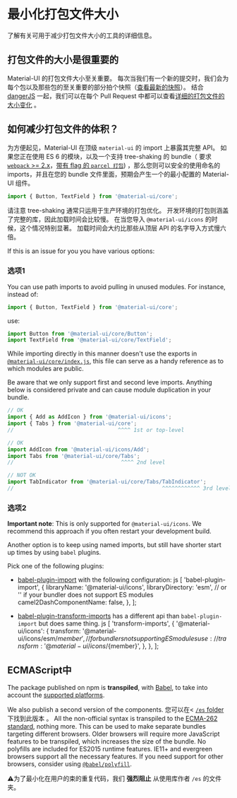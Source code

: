 # 最小化打包文件大小

<p class="description">了解有关可用于减少打包文件大小的工具的详细信息。</p>

## 打包文件的大小是很重要的

Material-UI 的打包文件大小至关重要。 每次当我们有一个新的提交时，我们会为每个包以及那些包的至关重要的部分拍个快照（[查看最新的快照](/size-snapshot)）。 结合 [dangerJS](https://danger.systems/js/) 一起，我们可以在每个 Pull Request 中都可以查看[详细的打包文件的大小变化](https://github.com/mui-org/material-ui/pull/14638#issuecomment-466658459) 。

## 如何减少打包文件的体积？

为方便起见，Material-UI 在顶级 `material-ui` 的 import 上暴露其完整 API。 如果您正在使用 ES 6 的模块，以及一个支持 tree-shaking 的 bundle（ 要求 [`webpack` >= 2.x](https://webpack.js.org/guides/tree-shaking/)，[带有 flag 的 `parcel 打包`](https://en.parceljs.org/cli.html#enable-experimental-scope-hoisting/tree-shaking-support)) ，那么您则可以安全的使用命名的 imports，并且在您的 bundle 文件里面，预期会产生一个的最小配置的 Material-UI 组件。

```js
import { Button, TextField } from '@material-ui/core';
```

请注意 tree-shaking 通常只运用于生产环境的打包优化。 开发环境的打包则涵盖了完整的库，因此加载时间会比较慢。 在当您导入 `@material-ui/icons` 的时候，这个情况特别显著。 加载时间会大约比那些从顶层 API 的名字导入方式慢六倍。

If this is an issue for you you have various options:

### 选项1

You can use path imports to avoid pulling in unused modules. For instance, instead of:

```js
import { Button, TextField } from '@material-ui/core';
```

use:

```js
import Button from '@material-ui/core/Button';
import TextField from '@material-ui/core/TextField';
```

While importing directly in this manner doesn't use the exports in [`@material-ui/core/index.js`](https://github.com/mui-org/material-ui/blob/master/packages/material-ui/src/index.js), this file can serve as a handy reference as to which modules are public.

Be aware that we only support first and second leve imports. Anything below is considered private and can cause module duplication in your bundle.

```js
// OK
import { Add as AddIcon } from '@material-ui/icons';
import { Tabs } from '@material-ui/core';
//                                 ^^^^ 1st or top-level

// OK
import AddIcon from '@material-ui/icons/Add';
import Tabs from '@material-ui/core/Tabs';
//                                  ^^^^ 2nd level

// NOT OK
import TabIndicator from '@material-ui/core/Tabs/TabIndicator';
//                                               ^^^^^^^^^^^^ 3rd level
```

### 选项2

**Important note**: This is only supported for `@material-ui/icons`. We recommend this approach if you often restart your development build.

Another option is to keep using named imports, but still have shorter start up times by using `babel` plugins.

Pick one of the following plugins:

- [babel-plugin-import](https://github.com/ant-design/babel-plugin-import) with the following configuration: 
        js
        [
        'babel-plugin-import',
        {
          libraryName: '@material-ui/icons',
          libraryDirectory: 'esm', // or '' if your bundler does not support ES modules
          camel2DashComponentName: false,
        },
        ];

- [babel-plugin-transform-imports](https://www.npmjs.com/package/babel-plugin-transform-import) has a different api than `babel-plugin-import` but does same thing. 
        js
        [
        'transform-imports',
        {
          '@material-ui/icons': {
            transform: '@material-ui/icons/esm/${member}',
            // for bundlers not supporting ES modules use:
            // transform: '@material-ui/icons/${member}',
          },
        },
        ];

## ECMAScript中

The package published on npm is **transpiled**, with [Babel](https://github.com/babel/babel), to take into account the [supported platforms](/getting-started/supported-platforms/).

We also publish a second version of the components. 您可以在< [`/es` folder](https://unpkg.com/@material-ui/core@next/es/)下找到此版本 。 All the non-official syntax is transpiled to the [ECMA-262 standard](https://www.ecma-international.org/publications/standards/Ecma-262.htm), nothing more. This can be used to make separate bundles targeting different browsers. Older browsers will require more JavaScript features to be transpiled, which increases the size of the bundle. No polyfills are included for ES2015 runtime features. IE11+ and evergreen browsers support all the necessary features. If you need support for other browsers, consider using [`@babel/polyfill`](https://www.npmjs.com/package/@babel/polyfill).

⚠️为了最小化在用户的束的重复代码，我们 **强烈阻止** 从使用库作者 `/es` 的文件夹。